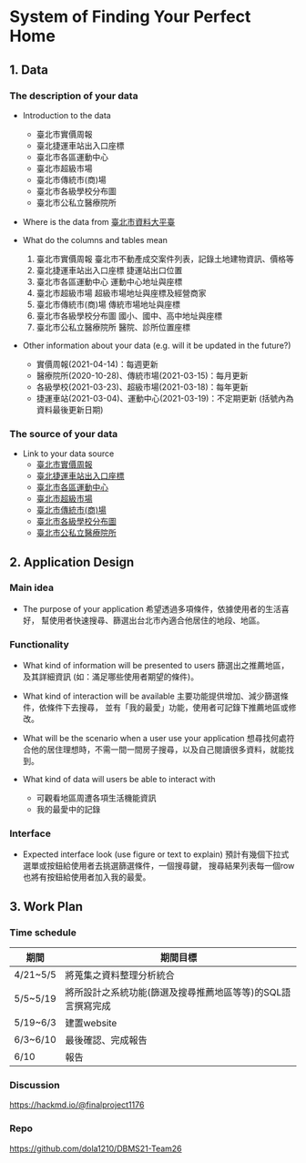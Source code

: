 # System of Finding Your Perfect Home

## 1. Data

### The description of your data
+ Introduction to the data
    - 臺北市實價周報
    - 臺北捷運車站出入口座標
    - 臺北市各區運動中心
    - 臺北市超級市場
    - 臺北市傳統市(商)場
    - 臺北市各級學校分布圖
    - 臺北市公私立醫療院所

+ Where is the data from
    [臺北市資料大平臺](https://data.taipei/)

+ What do the columns and tables mean
    1. 臺北市實價周報
        臺北市不動產成交案件列表，記錄土地建物資訊、價格等
    2. 臺北捷運車站出入口座標
        捷運站出口位置
    4. 臺北市各區運動中心
        運動中心地址與座標
    6. 臺北市超級市場
        超級市場地址與座標及經營商家
    8. 臺北市傳統市(商)場
        傳統市場地址與座標
    10. 臺北市各級學校分布圖
        國小、國中、高中地址與座標
    12. 臺北市公私立醫療院所
        醫院、診所位置座標

+ Other information about your data (e.g. will it be updated in the future?)
    - 實價周報(2021-04-14)：每週更新
    - 醫療院所(2020-10-28)、傳統市場(2021-03-15)：每月更新
    - 各級學校(2021-03-23)、超級市場(2021-03-18)：每年更新
    - 捷運車站(2021-03-04)、運動中心(2021-03-19)：不定期更新
    (括號內為資料最後更新日期)


### The source of your data
+ Link to your data source
    - [臺北市實價周報](https://data.taipei/#/dataset/detail?id=a9a97996-3a55-46c8-9076-e5ebdefad6dc)
    - [臺北捷運車站出入口座標](https://data.taipei/#/dataset/detail?id=cfa4778c-62c1-497b-b704-756231de348b)
    - [臺北市各區運動中心](https://data.taipei/#/dataset/detail?id=80be7612-593f-4795-9935-a10ce0f7b75b)
    - [臺北市超級市場](https://data.taipei/#/dataset/detail?id=3186cd22-9783-4ddc-bf79-66e3c65e5324)
    - [臺北市傳統市(商)場](https://data.taipei/#/dataset/detail?id=89bebb3a-990d-4070-bd67-631a575f6d4a)
    - [臺北市各級學校分布圖](https://data.taipei/#/dataset/detail?id=58b4f7b9-d0c5-4de8-aa7f-981fcb625e45)
    - [臺北市公私立醫療院所](https://data.taipei/#/dataset/detail?id=ffdd5753-30db-4c38-b65f-b77892773d60)



## 2. Application Design

### Main idea
+ The purpose of your application
    希望透過多項條件，依據使用者的生活喜好，
    幫使用者快速搜尋、篩選出台北市內適合他居住的地段、地區。
### Functionality
+ What kind of information will be presented to users
    篩選出之推薦地區，及其詳細資訊 (如：滿足哪些使用者期望的條件)。


+ What kind of interaction will be available
    主要功能提供增加、減少篩選條件，依條件下去搜尋，
    並有「我的最愛」功能，使用者可記錄下推薦地區或修改。

+ What will be the scenario when a user use your application
    想尋找何處符合他的居住理想時，不需一間一間房子搜尋，以及自己閱讀很多資料，就能找到。

+ What kind of data will users be able to interact with
    - 可觀看地區周遭各項生活機能資訊
    - 我的最愛中的記錄


### Interface

+ Expected interface look (use figure or text to explain)
    預計有幾個下拉式選單或按鈕給使用者去挑選篩選條件，一個搜尋鍵，
    搜尋結果列表每一個row也將有按鈕給使用者加入我的最愛。

## 3. Work Plan
### Time schedule

| 期間 | 期間目標 |
|-----|------|
|4/21~5/5|將蒐集之資料整理分析統合|
|5/5~5/19|將所設計之系統功能(篩選及搜尋推薦地區等等)的SQL語言撰寫完成|
|5/19~6/3|建置website|
|6/3~6/10|最後確認、完成報告|
|6/10|報告|



### Discussion
https://hackmd.io/@finalproject1176

### Repo
https://github.com/dola1210/DBMS21-Team26



